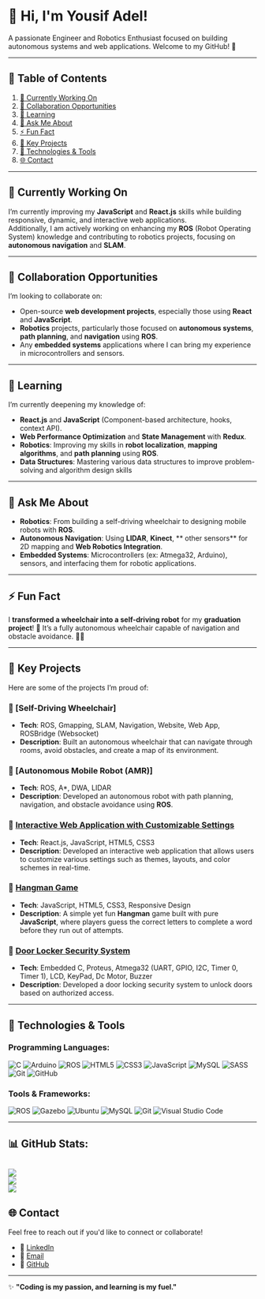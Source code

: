 #  👋 **Hi, I'm Yousif Adel!**
A passionate Engineer and Robotics Enthusiast focused on building autonomous systems and web applications. Welcome to my GitHub! 🚀

---

## 📌 **Table of Contents**
1. [🔭 Currently Working On](#-currently-working-on)  
2. [👯 Collaboration Opportunities](#-collaboration-opportunities)  
3. [🌱 Learning](#-learning)  
4. [💬 Ask Me About](#-ask-me-about)  
5. [⚡ Fun Fact](#-fun-fact)  
6. [🚀 Key Projects](#-key-projects)  
7. [🔧 Technologies & Tools](#-technologies--tools)  
8. [🌐 Contact](#-contact)

---
## 🔭 **Currently Working On**
I’m currently improving my **JavaScript** and **React.js** skills while building responsive, dynamic, and interactive web applications.  
Additionally, I am actively working on enhancing my **ROS** (Robot Operating System) knowledge and contributing to robotics projects, focusing on **autonomous navigation** and **SLAM**.

---

## 👯 **Collaboration Opportunities**
I’m looking to collaborate on:
- Open-source **web development projects**, especially those using **React** and **JavaScript**.
- **Robotics** projects, particularly those focused on **autonomous systems**, **path planning**, and **navigation** using **ROS**.
- Any **embedded systems** applications where I can bring my experience in microcontrollers and sensors.

---

## 🌱 **Learning**
I’m currently deepening my knowledge of:
- **React.js** and **JavaScript** (Component-based architecture, hooks, context API).
- **Web Performance Optimization** and **State Management** with **Redux**.
- **Robotics**: Improving my skills in **robot localization**, **mapping algorithms**, and **path planning** using **ROS**.
- **Data Structures**: Mastering various data structures to improve problem-solving and algorithm design skills  


---

## 💬 **Ask Me About**
- **Robotics**: From building a self-driving wheelchair to designing mobile robots with **ROS**.
- **Autonomous Navigation**: Using **LIDAR**, **Kinect**, ** other sensors** for 2D mapping and **Web Robotics Integration**.
- **Embedded Systems**: Microcontrollers (ex: Atmega32, Arduino), sensors, and interfacing them for robotic applications.

---

## ⚡ **Fun Fact**
I **transformed a wheelchair into a self-driving robot** for my **graduation project**! 🦽 It’s a fully autonomous wheelchair capable of navigation and obstacle avoidance. 🚗💨

---

## 🚀 **Key Projects**
Here are some of the projects I’m proud of:

### 🌟 [Self-Driving Wheelchair]
- **Tech**: ROS, Gmapping, SLAM, Navigation, Website, Web App, ROSBridge (Websocket)  
- **Description**: Built an autonomous wheelchair that can navigate through rooms, avoid obstacles, and create a map of its environment.

### 🌟 [Autonomous Mobile Robot (AMR)]
- **Tech**: ROS, A*, DWA, LIDAR  
- **Description**: Developed an autonomous robot with path planning, navigation, and obstacle avoidance using **ROS**.

### 🌟 [Interactive Web Application with Customizable Settings](https://github.com/YousifAdel170/Interactive-Web-Application-with-Customizable-Settings)
- **Tech**: React.js, JavaScript, HTML5, CSS3  
- **Description**: Developed an interactive web application that allows users to customize various settings such as themes, layouts, and color schemes in real-time.

### 🌟 [Hangman Game](https://github.com/YousifAdel170/Hangman-Game)
- **Tech**: JavaScript, HTML5, CSS3, Responsive Design 
- **Description**: A simple yet fun **Hangman** game built with pure **JavaScript**, where players guess the correct letters to complete a word before they run out of attempts.

### 🌟 [Door Locker Security System](https://github.com/YousifAdel170/Door-Locker-Security-System)
- **Tech**: Embedded C, Proteus, Atmega32 (UART, GPIO, I2C, Timer 0, Timer 1), LCD, KeyPad, Dc Motor, Buzzer  
- **Description**: Developed a door locking security system to unlock doors based on authorized access.


---

## 🔧 **Technologies & Tools**
### Programming Languages:
![C](https://img.shields.io/badge/-C-A8B9CC?logo=c&logoColor=white&style=flat)
![Arduino](https://img.shields.io/badge/-Arduino-00979D?style=for-the-badge&logo=Arduino&logoColor=white) 
![ROS](https://img.shields.io/badge/ros-%230A0FF9.svg?style=for-the-badge&logo=ros&logoColor=white) 
![HTML5](https://img.shields.io/badge/-HTML5-E34F26?logo=html5&logoColor=white&style=flat)
![CSS3](https://img.shields.io/badge/-CSS3-1572B6?logo=css3&logoColor=white&style=flat)
![JavaScript](https://img.shields.io/badge/javascript-%23323330.svg?style=for-the-badge&logo=javascript&logoColor=%23F7DF1E) 
![MySQL](https://img.shields.io/badge/mysql-4479A1.svg?style=for-the-badge&logo=mysql&logoColor=white)
![SASS](https://img.shields.io/badge/SASS-hotpink.svg?style=for-the-badge&logo=SASS&logoColor=white) 
![Git](https://img.shields.io/badge/git-%23F05033.svg?style=for-the-badge&logo=git&logoColor=white) 
![GitHub](https://img.shields.io/badge/github-%23121011.svg?style=for-the-badge&logo=github&logoColor=white) 


### Tools & Frameworks:
![ROS](https://img.shields.io/badge/-ROS-22314E?logo=ros&logoColor=white&style=flat)
![Gazebo](https://img.shields.io/badge/-Gazebo-003865?logo=gazebo&logoColor=white&style=flat)
![Ubuntu](https://img.shields.io/badge/-Ubuntu-E95420?logo=ubuntu&logoColor=white&style=flat)
![MySQL](https://img.shields.io/badge/-MySQL-4479A1?logo=mysql&logoColor=white&style=flat)
![Git](https://img.shields.io/badge/-Git-F05032?logo=git&logoColor=white&style=flat)
![Visual Studio Code](https://img.shields.io/badge/-VS_Code-0078D4?logo=visualstudiocode&logoColor=white&style=flat)

---

##  📊 GitHub Stats:
![](https://github-readme-stats.vercel.app/api?username=YousifAdel170&theme=dark&hide_border=false&include_all_commits=false&count_private=false)<br/>
![](https://github-readme-streak-stats.herokuapp.com/?user=YousifAdel170&theme=dark&hide_border=false)<br/>
![](https://github-readme-stats.vercel.app/api/top-langs/?username=YousifAdel170&theme=dark&hide_border=false&include_all_commits=false&count_private=false&layout=compact)
---

## 🌐 **Contact**
Feel free to reach out if you'd like to connect or collaborate!

- 💼 [LinkedIn](https://www.linkedin.com/in/yousif-adel-a601641b1/)  
- 📧 [Email](mailto:ya842245@gmail.com)  
- 🐙 [GitHub](https://github.com/YousifAdel170)  

---

✨ **"Coding is my passion, and learning is my fuel."**  

